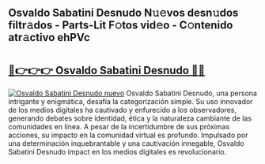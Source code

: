 ## Osvaldo Sabatini Desnudo N𝚞𝚎vos desn𝚞dos filtr𝚊dos - Parts-Lit F𝚘tos vid𝚎o - C𝚘ntenido atr𝚊ctivo ehPVc

# <h2><a href="http://mb1jx23.tromn.icu/?c=Osvaldo+Sabatini+Desnudo">🔗👉👉👉 Osvaldo Sabatini Desnudo 🔗🔗</a></h2>

[![Osvaldo Sabatini Desnudo nuevo](https://i.imgur.com/pEAQMta.gif)](http://mb1jx23.tromn.icu/?c=Osvaldo+Sabatini+Desnudo)
Osvaldo Sabatini Desnudo, una persona intrigante y enigmática, desafía la categorización simple. Su uso innovador de los medios digitales ha cautivado y enfurecido a los observadores, generando debates sobre identidad, ética y la naturaleza cambiante de las comunidades en línea. A pesar de la incertidumbre de sus próximas acciones, su impacto en la comunidad virtual es profundo. Impulsado por una determinación inquebrantable y una cautivación innegable, Osvaldo Sabatini Desnudo impact en los medios digitales es revolucionario.

